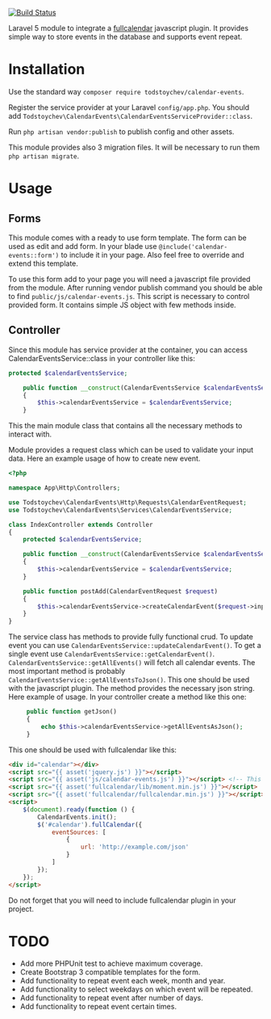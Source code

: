 [![Build Status](https://travis-ci.org/todstoychev/calendar-events.svg?branch=master)](https://travis-ci.org/todstoychev/calendar-events)

Laravel 5 module to integrate a [fullcalendar](http://fullcalendar.io/) javascript plugin. It provides simple way to store events in the database and supports event repeat.

# Installation
Use the standard way ```composer require todstoychev/calendar-events```.

Register the service provider at your Laravel ```config/app.php```. You should add ```Todstoychev\CalendarEvents\CalendarEventsServiceProvider::class```.

Run ```php artisan vendor:publish``` to publish config and other assets.

This module provides also 3 migration files. It will be necessary to run them ```php artisan migrate```.

# Usage

## Forms
This module comes with a ready to use form template. The form can be used as edit and add form. In your blade use ```@include('calendar-events::form')``` to include it in your page. Also feel free to override and extend this template.

To use this form add to your page you will need a javascript file provided from the module. After running vendor publish command you should be able to find ```public/js/calendar-events.js```. This script is necessary to control provided form. It contains simple JS object with few methods inside. 

## Controller
Since this module has service provider at the container, you can access CalendarEventsService::class in your controller like this:

```php
protected $calendarEventsService;

    public function __construct(CalendarEventsService $calendarEventsService)
    {
        $this->calendarEventsService = $calendarEventsService;
    }
```

This the main module class that contains all the necessary methods to interact with.

Module provides a request class which can be used to validate your input data. Here an example usage of how to create new event.

```php
<?php

namespace App\Http\Controllers;

use Todstoychev\CalendarEvents\Http\Requests\CalendarEventRequest;
use Todstoychev\CalendarEvents\Services\CalendarEventsService;

class IndexController extends Controller
{
    protected $calendarEventsService;

    public function __construct(CalendarEventsService $calendarEventsService)
    {
        $this->calendarEventsService = $calendarEventsService;
    }

    public function postAdd(CalendarEventRequest $request)
    {
        $this->calendarEventsService->createCalendarEvent($request->input());
    }
}
```

The service class has methods to provide fully functional crud. To update event you can use ```CalendarEventsService::updateCalendarEvent()```.
 To get a single event use ```CalendarEventsService::getCalendarEvent()```.
 ```CalendarEventsService::getAllEvents()``` will fetch all calendar events.
 The most important method is probably ```CalendarEventsService::getAllEventsToJson()```. This one should be used with the javascript plugin. The method provides the necessary json string. Here example of usage. In your controller create a method like this one:

```php
     public function getJson()
     {
         echo $this->calendarEventsService->getAllEventsAsJson();
     }
```

This one should be used with fullcalendar like this:
 
```html
<div id="calendar"></div>
<script src="{{ asset('jquery.js') }}"></script>
<script src="{{ asset('js/calendar-events.js') }}"></script> <!-- This is where the CalendarEvents object comes from. -->
<script src="{{ asset('fullcalendar/lib/moment.min.js') }}"></script>
<script src="{{ asset('fullcalendar/fullcalendar.min.js') }}"></script>
<script>
    $(document).ready(function () {
        CalendarEvents.init();
        $('#calendar').fullCalendar({
            eventSources: [
                {
                    url: 'http://example.com/json'
                }
            ]
        });
    });
</script>
```
Do not forget that you will need to include fullcalendar plugin in your project.

# TODO
- Add more PHPUnit test to achieve maximum coverage.
- Create Bootstrap 3 compatible templates for the form.
- Add functionality to repeat event each week, month and year.
- Add functionality to select weekdays on which event will be repeated.
- Add functionality to repeat event after number of days.
- Add functionality to repeat event certain times.